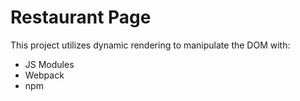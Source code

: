 # Restaurant Page
This project utilizes dynamic rendering to manipulate the DOM with:

* JS Modules
* Webpack
* npm 